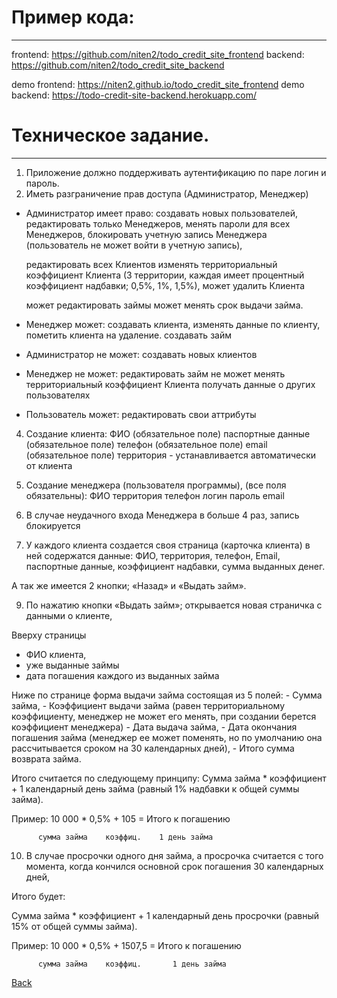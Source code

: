 # Пример кода:
---
frontend: https://github.com/niten2/todo_credit_site_frontend
backend: https://github.com/niten2/todo_credit_site_backend

demo frontend: https://niten2.github.io/todo_credit_site_frontend
demo backend: https://todo-credit-site-backend.herokuapp.com/

# Техническое задание.
---

1. Приложение должно поддерживать аутентификацию по паре логин и пароль.
2. Иметь разграничение прав доступа (Администратор, Менеджер)

- Администратор имеет право:
  создавать новых пользователей,
  редактировать только Менеджеров,
  менять пароли для всех Менеджеров,
  блокировать учетную запись Менеджера (пользователь не может войти в учетную запись),

  редактировать всех Клиентов
  изменять территориальный коэффициент Клиента
  (3 территории, каждая имеет процентный коэффициент надбавки; 0,5%, 1%, 1,5%),
  может удалить Клиента

  может редактировать займы
  может менять срок выдачи займа.

- Менеджер может:
  создавать клиента,
  изменять данные по клиенту,
  пометить клиента на удаление.
  создавать займ

- Администратор не может:
  создавать новых клиентов

- Менеджер не может:
  редактировать займ
  не может менять территориальный коэффициент Клиента
  получать данные о других пользователях

- Пользователь может:
  редактировать свои аттрибуты

4. Создание клиента:
  ФИO (обязательное поле)
  паспортные данные (обязательное поле)
  телефон (обязательное поле)
  email (обязательное поле)
  территория - устанавливается автоматически от клиента

5. Создание менеджера (пользователя программы), (все поля обязательны):
  ФИО
  территория
  телефон
  логин
  пароль
  email

7. В случае неудачного входа Менеджера в больше 4 раз, запись блокируется

8. У каждого клиента создается своя страница (карточка клиента) в ней содержатся данные:
  ФИО,
  территория,
  телефон,
  Email,
  паспортные данные,
  коэффициент надбавки,
  сумма выданных денег.

  А так же имеется 2 кнопки; «Назад» и «Выдать займ».

9. По нажатию кнопки «Выдать займ»;
  открывается новая страничка с данными о клиенте,

  Вверху страницы
  - ФИО клиента,
  - уже выданные займы
  - дата погашения каждого из выданных займа

  Ниже по странице форма выдачи займа состоящая из 5 полей:
    - Сумма займа,
    - Коэффициент выдачи займа
      (равен территориальному коэффициенту, менеджер не может его менять,
      при создании берется коэффициент менеджера)
    - Дата выдача займа,
    - Дата окончания погашения займа
      (менеджер ее может поменять, но по умолчанию она рассчитывается сроком на 30 календарных дней),
    - Итого сумма возврата займа.

  Итого считается по следующему принципу: Сумма займа * коэффициент + 1 календарный день займа
  (равный 1% надбавки к общей суммы займа).

  Пример: 10 000      *   0,5%    +      105     = Итого к погашению

          сумма займа    коэффиц.    1 день займа

10. В случае просрочки одного дня займа,
  а просрочка считается с того момента, когда кончился основной срок погашения 30 календарных дней,

  Итого будет:

  Сумма займа * коэффициент + 1 календарный день просрочки (равный 15% от общей суммы займа).

  Пример: 10 000 * 0,5% + 1507,5 = Итого к погашению

          сумма займа    коэффиц.       1 день займа

[Back](https://github.com/niten2/test_tasks)
